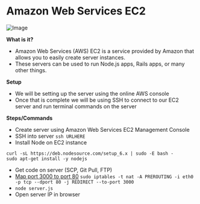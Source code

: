 # Amazon Web Services EC2

![Image](http://cdn2.itpro.co.uk/sites/itpro/files/server_room.jpg)

**What is it?**

- Amazon Web Services (AWS) EC2 is a service provided by Amazon that allows you to easily create server instances.
- These servers can be used to run Node.js apps, Rails apps, or many other things.

**Setup**

- We will be setting up the server using the online AWS console
- Once that is complete we will be using SSH to connect to our EC2 server and run terminal commands on the server

**Steps/Commands**

- Create server using Amazon Web Services EC2 Management Console
- SSH into server `ssh URLHERE`
- Install Node on EC2 instance

```
curl -sL https://deb.nodesource.com/setup_6.x | sudo -E bash -
sudo apt-get install -y nodejs
```

- Get code on server (SCP, Git Pull, FTP)
- [Map port 3000 to port 80](http://stackoverflow.com/questions/16573668/best-practices-when-running-node-js-with-port-80-ubuntu-linode) `sudo iptables -t nat -A PREROUTING -i eth0 -p tcp --dport 80 -j REDIRECT --to-port 3000`
- `node server.js`
- Open server IP in browser
